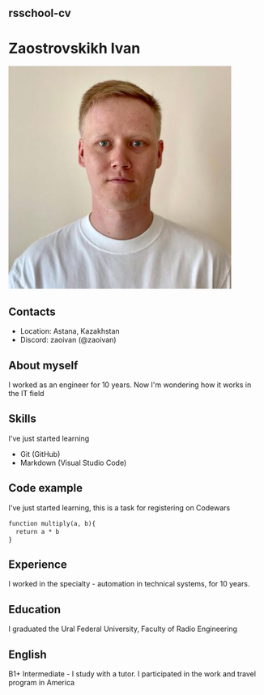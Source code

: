 ## rsschool-cv

# Zaostrovskikh Ivan
![avatar](/PHOTO-2022-11-01-19-31-11.jpg "Аватар Заостровских Иван")

## Contacts
* Location: Astana, Kazakhstan
* Discord: zaoivan (@zaoivan) 

## About myself
I worked as an engineer for 10 years. Now I'm wondering how it works in the IT field

## Skills
I've just started learning
* Git (GitHub)
* Markdown (Visual Studio Code)

## Code example
I've just started learning, this is a task for registering on Codewars
```
function multiply(a, b){
  return a * b
}
```

## Experience
I worked in the specialty - automation in technical systems, for 10 years.

## Education
I graduated the Ural Federal University, Faculty of Radio Engineering

## English
B1+ Intermediate - I study with a tutor. I participated in the work and travel program in America